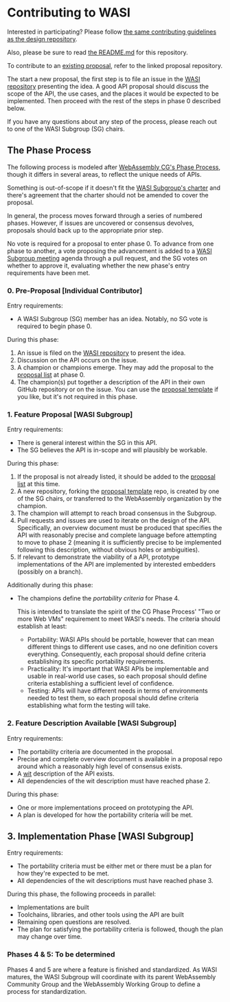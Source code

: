 # Contributing to WASI

Interested in participating? Please follow
[the same contributing guidelines as the design repository][].

[the same contributing guidelines as the design repository]: https://github.com/WebAssembly/design/blob/master/Contributing.md

Also, please be sure to read [the README.md](README.md) for this repository.

To contribute to an [existing proposal](https://github.com/WebAssembly/WASI/blob/main/Proposals.md),
refer to the linked proposal repository.

The start a new proposal, the first step is to file an issue in the
[WASI repository](https://github.com/WebAssembly/WASI/issues) presenting
the idea. A good API proposal should discuss the scope of the API,
the use cases, and the places it would be expected to be implemented.
Then proceed with the rest of the steps in phase 0 described below.

If you have any questions about any step of the process, please reach out
to one of the WASI Subgroup (SG) chairs.

## The Phase Process

The following process is modeled after [WebAssembly CG's Phase Process],
though it differs in several areas, to reflect the unique needs of APIs.

Something is out-of-scope if it doesn't fit the [WASI Subgroup's charter](https://github.com/WebAssembly/WASI/blob/main/Charter.md) and there's agreement that the charter should not be amended to cover the proposal.

In general, the process moves forward through a series of numbered phases.
However, if issues are uncovered or consensus devolves,
proposals should back up to the appropriate prior step.

No vote is required for a proposal to enter phase 0. To advance from one phase
to another, a vote proposing the advancement is added to a
[WASI Subgroup meeting](https://github.com/WebAssembly/meetings/tree/main/wasi) agenda
through a pull request, and the SG votes on whether to approve it, evaluating
whether the new phase's entry requirements have been met.

### 0. Pre-Proposal [Individual Contributor]

Entry requirements:

  * A WASI Subgroup (SG) member has an idea. Notably, no SG vote is required to begin phase 0.

During this phase:

  1. An issue is filed on the [WASI repository](https://github.com/WebAssembly/WASI/issues) to present the idea.
  1. Discussion on the API occurs on the issue.
  1. A champion or champions emerge. They may add the proposal to the [proposal list](https://github.com/WebAssembly/WASI/blob/main/Proposals.md) at phase 0.
  1. The champion(s) put together a description of the API in their own GitHub repository or on the issue. You can use the [proposal template] if you like, but it's not required in this phase.

### 1. Feature Proposal [WASI Subgroup]

Entry requirements:

  * There is general interest within the SG in this API.
  * The SG believes the API is in-scope and will plausibly be workable.

During this phase:

  1. If the proposal is not already listed, it should be added to the [proposal list](https://github.com/WebAssembly/WASI/blob/main/Proposals.md) at this time.
  1. A new repository, forking the [proposal template] repo, is created by one of the SG chairs, or transferred to the WebAssembly organization by the champion.
  1. The champion will attempt to reach broad consensus in the Subgroup.
  1. Pull requests and issues are used to iterate on the design of the API. Specifically, an overview document must be produced that specifies the API with reasonably precise and complete language before attempting to move to phase 2 (meaning it is sufficiently precise to be implemented following this description, without obvious holes or ambiguities).
  1. If relevant to demonstrate the viability of a API, prototype implementations of the API are implemented by interested embedders (possibly on a branch).

Additionally during this phase:

 * The champions define the *portability criteria* for Phase 4.

   This is intended to translate the spirit of the CG Phase Process' "Two or more Web VMs" requirement to meet WASI's needs. The criteria should establish at least:
    - Portability: WASI APIs should be portable, however that can mean different things to different use cases, and no one definition covers everything. Consequently, each proposal should define criteria establishing its specific portability requirements.
    - Practicality: It's important that WASI APIs be implementable and usable in real-world use cases, so each proposal should define criteria establishing a sufficient level of confidence.
    - Testing: APIs will have different needs in terms of environments needed to test them, so each proposal should define criteria establishing what form the testing will take.

### 2. Feature Description Available [WASI Subgroup]

Entry requirements:

   * The portability criteria are documented in the proposal.
   * Precise and complete overview document is available in a proposal repo around which a reasonably high level of consensus exists.
   * A [wit](https://github.com/WebAssembly/component-model/blob/main/design/mvp/WIT.md) description of the API exists.
   * All dependencies of the wit description must have reached phase 2.

During this phase:

   * One or more implementations proceed on prototyping the API.
   * A plan is developed for how the portability criteria will be met.

## 3. Implementation Phase [WASI Subgroup]

Entry requirements:

   * The portability criteria must be either met or there must be a plan for how they're expected to be met.
   * All dependencies of the wit descriptions must have reached phase 3.

During this phase, the following proceeds in parallel:

   * Implementations are built
   * Toolchains, libraries, and other tools using the API are built
   * Remaining open questions are resolved.
   * The plan for satisfying the portability criteria is followed, though the plan may change over time.

### Phases 4 & 5: To be determined

Phases 4 and 5 are where a feature is finished and standardized. As WASI matures, the WASI Subgroup will coordinate with its parent WebAssembly Community Group and the WebAssembly Working Group to define a process for standardization.

[proposal template]: https://github.com/WebAssembly/wasi-proposal-template
[WASI meeting agenda]: https://github.com/WebAssembly/meetings/tree/main/wasi
[WebAssembly CG's Phase Process]: https://github.com/WebAssembly/meetings/blob/main/process/phases.md
